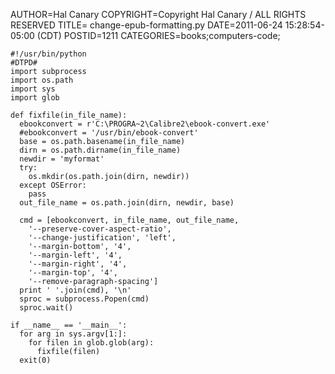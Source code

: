 AUTHOR=Hal Canary
COPYRIGHT=Copyright Hal Canary / ALL RIGHTS RESERVED
TITLE= change-epub-formatting.py
DATE=2011-06-24 15:28:54-05:00 (CDT)
POSTID=1211
CATEGORIES=books;computers-code;

    #!/usr/bin/python
    #DTPD#
    import subprocess
    import os.path
    import sys
    import glob

    def fixfile(in_file_name):
      ebookconvert = r'C:\PROGRA~2\Calibre2\ebook-convert.exe'
      #ebookconvert = '/usr/bin/ebook-convert'
      base = os.path.basename(in_file_name)
      dirn = os.path.dirname(in_file_name)
      newdir = 'myformat'
      try:
        os.mkdir(os.path.join(dirn, newdir))
      except OSError:
        pass
      out_file_name = os.path.join(dirn, newdir, base)

      cmd = [ebookconvert, in_file_name, out_file_name,
        '--preserve-cover-aspect-ratio',
        '--change-justification', 'left',
        '--margin-bottom', '4',
        '--margin-left', '4',
        '--margin-right', '4',
        '--margin-top', '4',
        '--remove-paragraph-spacing']
      print ' '.join(cmd), '\n'
      sproc = subprocess.Popen(cmd)
      sproc.wait()

    if __name__ == '__main__':
      for arg in sys.argv[1:]:
        for filen in glob.glob(arg):
          fixfile(filen)
      exit(0)
